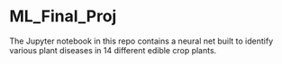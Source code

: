 # ML_Final_Proj

The Jupyter notebook in this repo contains a neural net built to identify various plant diseases in 14 different edible crop plants.
